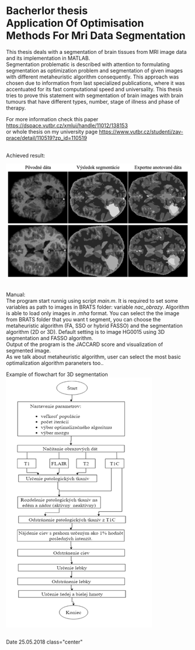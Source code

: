 # Bacherlor thesis <br> Application Of Optimisation Methods For Mri Data Segmentation
This thesis deals with a segmentation of brain tissues from MRI image data and its implementation in MATLAB. <br>
Segmentation problematic is described with attention to formulating segmentation as optimization problem and segmentation of given images with different metaheuristic algorithm consequently. This approach was chosen due to information from last specialized publications, where it was accentuated for its fast computational speed and universality. This thesis tries to prove this statement with segmentation of brain images with brain tumours that have different types, number, stage of illness and phase of therapy. <br>

For more information check this paper https://dspace.vutbr.cz/xmlui/handle/11012/138153 <br> or whole thesis on my university page https://www.vutbr.cz/studenti/zav-prace/detail/110519?zp_id=110519

<br>Achieved result:<br>

<img src="https://github.com/koles289/Brain_tumour_segmentation/blob/master/Segmentation_output.png" width="700"> 

<br>Manual:<br>
The program start runnig using script <i>main.m</i>. It is required to set some variables as path to images in BRATS folder: variable <i>nac_obrazy</i>. Algorithm is able to load only images in <i>.mha</i> format. You can select the the image from BRATS folder that you want t segment, you can choose the metaheuristic algorithm (FA, SSO or hybrid FASSO) and the segmentation algorithm (2D or 3D). Default setting is to image HG0015 using 3D segmentation and FASSO algorithm.<br> 
Output of the program is the JACCARD score and visualization of segmented image.<br> 
As we talk about metaheuristic algorithm, user can select  the most basic optimalization algorithm paraneters too..<br>

Example of flowchart for 3D segmentation<br>
<img src="https://github.com/koles289/Brain_tumour_segmentation/blob/master/3D_segmentation_flowchart.png" width="400" align="center">


<br>Date 25.05.2018 class="center"



